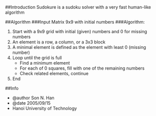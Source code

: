 ##Introduction
Sudokure is a sudoku solver with a very fast human-like algorithm

##Algorithm
###Input
Matrix 9x9 with initial numbers
###Algorithm:
1. Start with a 9x9 grid with initial (given) numbers and 0 for missing numbers
2. An element is a row, a column, or a 3x3 block
3. A minimal element is defined as the element with least 0 (missing number)
4. Loop until the grid is full
	* Find a minimum element
	* For each of 0 squares, fill with one of the remaining numbers
	* Check related elements, continue
5. End

##Info
* @author	Son N. Han
* @date	2005/09/15
* Hanoi University of Technology
